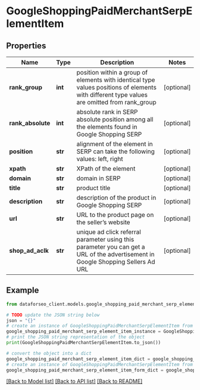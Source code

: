 # GoogleShoppingPaidMerchantSerpElementItem


## Properties

Name | Type | Description | Notes
------------ | ------------- | ------------- | -------------
**rank_group** | **int** | position within a group of elements with identical type values positions of elements with different type values are omitted from rank_group | [optional] 
**rank_absolute** | **int** | absolute rank in SERP absolute position among all the elements found in Google Shopping SERP | [optional] 
**position** | **str** | alignment of the element in SERP can take the following values: left, right | [optional] 
**xpath** | **str** | XPath of the element | [optional] 
**domain** | **str** | domain in SERP | [optional] 
**title** | **str** | product title | [optional] 
**description** | **str** | description of the product in Google Shopping SERP | [optional] 
**url** | **str** | URL to the product page on the seller’s website | [optional] 
**shop_ad_aclk** | **str** | unique ad click referral parameter using this parameter you can get a URL of the advertisement in Google Shopping Sellers Ad URL | [optional] 

## Example

```python
from dataforseo_client.models.google_shopping_paid_merchant_serp_element_item import GoogleShoppingPaidMerchantSerpElementItem

# TODO update the JSON string below
json = "{}"
# create an instance of GoogleShoppingPaidMerchantSerpElementItem from a JSON string
google_shopping_paid_merchant_serp_element_item_instance = GoogleShoppingPaidMerchantSerpElementItem.from_json(json)
# print the JSON string representation of the object
print(GoogleShoppingPaidMerchantSerpElementItem.to_json())

# convert the object into a dict
google_shopping_paid_merchant_serp_element_item_dict = google_shopping_paid_merchant_serp_element_item_instance.to_dict()
# create an instance of GoogleShoppingPaidMerchantSerpElementItem from a dict
google_shopping_paid_merchant_serp_element_item_form_dict = google_shopping_paid_merchant_serp_element_item.from_dict(google_shopping_paid_merchant_serp_element_item_dict)
```
[[Back to Model list]](../README.md#documentation-for-models) [[Back to API list]](../README.md#documentation-for-api-endpoints) [[Back to README]](../README.md)


